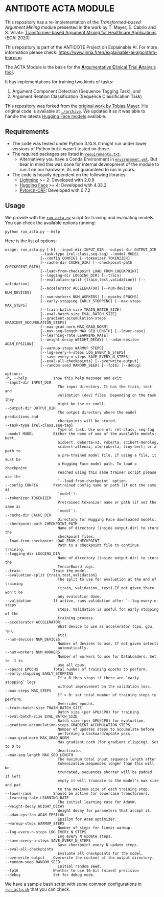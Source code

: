 ANTIDOTE ACTA MODULE
====================

This repository has a re-implementation of the *Transformed-based Argument
Mining* module presented in the work by T. Mayer, E. Cabrio and S. Villata:
[Transformer-based Argument Mining for Healthcare
Applications](https://hal.archives-ouvertes.fr/hal-02879293) (ECAI 2020)

This repository is part of the ANTIDOTE Project on Explainable AI. For more
information please check:
https://www.inria.fr/en/explainable-ai-algorithm-learning.

The ACTA Module is the basis for the [**A**rgumentative **C**linical **T**rial
**A**nalysis tool](http://ns.inria.fr/acta/).

It has implementations for training two kinds of tasks:

1. Argument Component Detection (Sequence Tagging Task), and
2. Argument Relation Classification (Sequence Classification Task)

This repository was forked from the [original work by Tobias
Mayer](https://gitlab.com/tomaye/ecai2020-transformer_based_am). His original
code is available at [`./archive`](./archive). We updated it so it was able to
handle the latests [Hugging Face models](https://huggingface.co/models)
available.

Requirements
------------

- The code was tested under Python 3.10.8. It might run under lower versions of
  Python but it wasn't tested on those.
- The required packages are listed in [`requirements.txt`](./requirements.txt).
  - Alternatively you have a Conda Environment in
    [`environment.yml`](./environment.yml). But bear in mind this was done for
    internal development of the module to run it on our hardware, its not
    guaranteed to run in yours.
- The code is heavily dependent on the following libraries:
  - [Lightning](https://lightning.ai/) >= 2: Developed with 2.0.9
  - [Hugging Face](https://huggingface.co/) >= 4: Developed with 4.33.2
  - [Pytorch-CRF](https://pytorch-crf.readthedocs.io/en/stable/): Developed with
    0.7.2

Usage
-----

We provide with the [`run_acta.py`](./run_acta.py) script for training and
evaluating models. You can check the available options running:

    python run_acta.py --help

Here is the list of options:

    usage: run_acta.py [-h] --input-dir INPUT_DIR --output-dir OUTPUT_DIR
                    --task-type {rel-class,seq-tag} --model MODEL
                    [--config CONFIG] [--tokenizer TOKENIZER]
                    [--cache-dir CACHE_DIR] [--checkpoint-path CHECKPOINT_PATH]
                    [--load-from-checkpoint LOAD_FROM_CHECKPOINT]
                    [--logging-dir LOGGING_DIR] [--train]
                    [--evaluation-split {train,test,validation}] [--validation]
                    [--accelerator ACCELERATOR] [--num-devices NUM_DEVICES]
                    [--num-workers NUM_WORKERS] [--epochs EPOCHS]
                    [--early-stopping EARLY_STOPPING] [--max-steps MAX_STEPS]
                    [--train-batch-size TRAIN_BATCH_SIZE]
                    [--eval-batch-size EVAL_BATCH_SIZE]
                    [--gradient-accumulation-steps GRADIENT_ACCUMULATION_STEPS]
                    [--max-grad-norm MAX_GRAD_NORM]
                    [--max-seq-length MAX_SEQ_LENGTH] [--lower-case]
                    [--learning-rate LEARNING_RATE]
                    [--weight-decay WEIGHT_DECAY] [--adam-epsilon ADAM_EPSILON]
                    [--warmup-steps WARMUP_STEPS]
                    [--log-every-n-steps LOG_EVERY_N_STEPS]
                    [--save-every-n-steps SAVE_EVERY_N_STEPS]
                    [--eval-all-checkpoints] [--overwrite-output]
                    [--random-seed RANDOM_SEED] [--fp16] [--debug]

    options:
    -h, --help            show this help message and exit
    --input-dir INPUT_DIR
                            The input directory. It has the train, test and
                            validation (dev) files. Depending on the task they
                            might be tsv or conll.
    --output-dir OUTPUT_DIR
                            The output directory where the model predictions and
                            checkpoints will be stored.
    --task-type {rel-class,seq-tag}
                            Type of task. Use one of: rel-class, seq-tag
    --model MODEL         Either the name of one of the available models: bert,
                            biobert, deberta-v3, roberta, scibert-monolog,
                            scibert-allenai, xlm-roberta, tiny-bert; or a path to
                            a pre-trained model file. If using a file, it must be
                            a Hugging Face model path. To load a checkpoint
                            reached using this same trainer script please use the
                            `--load-from-checkpoint` option.
    --config CONFIG       Pretrained config name or path (if not the same as
                            `model`).
    --tokenizer TOKENIZER
                            Pretrained tokenizer name or path (if not the same as
                            `model`).
    --cache-dir CACHE_DIR
                            Directory for Hugging Face downloaded models.
    --checkpoint-path CHECKPOINT_PATH
                            Name of directory (inside output-dir) to store the
                            checkpoint files.
    --load-from-checkpoint LOAD_FROM_CHECKPOINT
                            Path to a checkpoint file to continue training.
    --logging-dir LOGGING_DIR
                            Name of directory (inside output-dir) to store the
                            TensorBoard logs.
    --train               Train the model.
    --evaluation-split {train,test,validation}
                            The split to use for evaluation at the end of training
                            (train, validation, test).If not given there won't be
                            any evaluation done.
    --validation          If active, runs validation after `--log-every-n-steps`
                            steps. Validation is useful for early stopping of the
                            training process.
    --accelerator ACCELERATOR
                            What device to use as accelerator (cpu, gpu, tpu,
                            etc).
    --num-devices NUM_DEVICES
                            Number of devices to use. If not given selects
                            automatically.
    --num-workers NUM_WORKERS
                            Number of workers to use for DataLoaders. Set to -1 to
                            use all cpus.
    --epochs EPOCHS       Total number of training epochs to perform.
    --early-stopping EARLY_STOPPING
                            If > 0 then stops if there are `early-stopping` logs
                            without improvement on the validation loss.
    --max-steps MAX_STEPS
                            If > 0: set total number of training steps to perform.
                            Overrides epochs.
    --train-batch-size TRAIN_BATCH_SIZE
                            Batch size (per GPU/CPU) for training.
    --eval-batch-size EVAL_BATCH_SIZE
                            Batch size (per GPU/CPU) for evaluation.
    --gradient-accumulation-steps GRADIENT_ACCUMULATION_STEPS
                            Number of updates steps to accumulate before
                            performing a backward/update pass.
    --max-grad-norm MAX_GRAD_NORM
                            Max gradient norm (for gradient clipping). Set to 0 to
                            deactivate.
    --max-seq-length MAX_SEQ_LENGTH
                            The maximum total input sequence length after
                            tokenization.Sequences longer than this will be
                            truncated, sequences shorter will be padded. If left
                            empty it will truncate to the model's max size and pad
                            to the maximum size of each training step.
    --lower-case          Should be active for lowercase transformers.
    --learning-rate LEARNING_RATE
                            The initial learning rate for AdamW.
    --weight-decay WEIGHT_DECAY
                            Weight decay for parameters that accept it.
    --adam-epsilon ADAM_EPSILON
                            Epsilon for Adam optimizer.
    --warmup-steps WARMUP_STEPS
                            Number of steps for linear warmup.
    --log-every-n-steps LOG_EVERY_N_STEPS
                            Log every N update steps.
    --save-every-n-steps SAVE_EVERY_N_STEPS
                            Save checkpoint every N update steps.
    --eval-all-checkpoints
                            Evaluate all checkpoints for the model.
    --overwrite-output    Overwrite the content of the output directory.
    --random-seed RANDOM_SEED
                            Initial random seed.
    --fp16                Whether to use 16-bit (mixed) precision
    --debug               Set for debug mode.

We have a sample bash script with some common configurations in
[`run_acta.sh`](./run_acta.sh) that you can check.